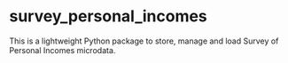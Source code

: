 # survey_personal_incomes

This is a lightweight Python package to store, manage and load Survey of Personal Incomes microdata.